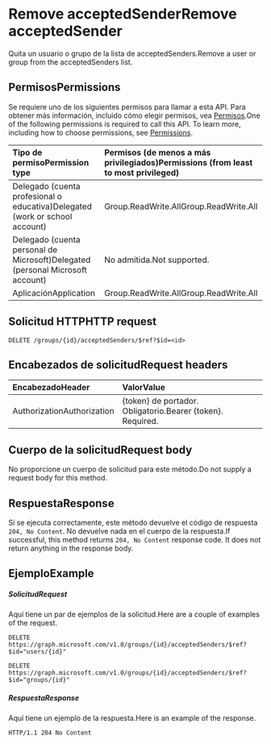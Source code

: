 # <a name="remove-acceptedsender"></a><span data-ttu-id="52805-101">Remove acceptedSender</span><span class="sxs-lookup"><span data-stu-id="52805-101">Remove acceptedSender</span></span>

<span data-ttu-id="52805-102">Quita un usuario o grupo de la lista de acceptedSenders.</span><span class="sxs-lookup"><span data-stu-id="52805-102">Remove a user or group from the acceptedSenders list.</span></span> 
## <a name="permissions"></a><span data-ttu-id="52805-103">Permisos</span><span class="sxs-lookup"><span data-stu-id="52805-103">Permissions</span></span>
<span data-ttu-id="52805-p101">Se requiere uno de los siguientes permisos para llamar a esta API. Para obtener más información, incluido cómo elegir permisos, vea [Permisos](../../../concepts/permissions_reference.md).</span><span class="sxs-lookup"><span data-stu-id="52805-p101">One of the following permissions is required to call this API. To learn more, including how to choose permissions, see [Permissions](../../../concepts/permissions_reference.md).</span></span>

|<span data-ttu-id="52805-106">Tipo de permiso</span><span class="sxs-lookup"><span data-stu-id="52805-106">Permission type</span></span>      | <span data-ttu-id="52805-107">Permisos (de menos a más privilegiados)</span><span class="sxs-lookup"><span data-stu-id="52805-107">Permissions (from least to most privileged)</span></span>              |
|:--------------------|:---------------------------------------------------------|
|<span data-ttu-id="52805-108">Delegado (cuenta profesional o educativa)</span><span class="sxs-lookup"><span data-stu-id="52805-108">Delegated (work or school account)</span></span> | <span data-ttu-id="52805-109">Group.ReadWrite.All</span><span class="sxs-lookup"><span data-stu-id="52805-109">Group.ReadWrite.All</span></span>    |
|<span data-ttu-id="52805-110">Delegado (cuenta personal de Microsoft)</span><span class="sxs-lookup"><span data-stu-id="52805-110">Delegated (personal Microsoft account)</span></span> | <span data-ttu-id="52805-111">No admitida.</span><span class="sxs-lookup"><span data-stu-id="52805-111">Not supported.</span></span>    |
|<span data-ttu-id="52805-112">Aplicación</span><span class="sxs-lookup"><span data-stu-id="52805-112">Application</span></span> | <span data-ttu-id="52805-113">Group.ReadWrite.All</span><span class="sxs-lookup"><span data-stu-id="52805-113">Group.ReadWrite.All</span></span> |

## <a name="http-request"></a><span data-ttu-id="52805-114">Solicitud HTTP</span><span class="sxs-lookup"><span data-stu-id="52805-114">HTTP request</span></span>
<!-- { "blockType": "ignored" } -->
```http
DELETE /groups/{id}/acceptedSenders/$ref?$id=<id>

```
## <a name="request-headers"></a><span data-ttu-id="52805-115">Encabezados de solicitud</span><span class="sxs-lookup"><span data-stu-id="52805-115">Request headers</span></span>
| <span data-ttu-id="52805-116">Encabezado</span><span class="sxs-lookup"><span data-stu-id="52805-116">Header</span></span>       | <span data-ttu-id="52805-117">Valor</span><span class="sxs-lookup"><span data-stu-id="52805-117">Value</span></span> |
|:---------------|:--------|
| <span data-ttu-id="52805-118">Authorization</span><span class="sxs-lookup"><span data-stu-id="52805-118">Authorization</span></span>  | <span data-ttu-id="52805-p102">{token} de portador. Obligatorio.</span><span class="sxs-lookup"><span data-stu-id="52805-p102">Bearer {token}. Required.</span></span>  |

## <a name="request-body"></a><span data-ttu-id="52805-121">Cuerpo de la solicitud</span><span class="sxs-lookup"><span data-stu-id="52805-121">Request body</span></span>
<span data-ttu-id="52805-122">No proporcione un cuerpo de solicitud para este método.</span><span class="sxs-lookup"><span data-stu-id="52805-122">Do not supply a request body for this method.</span></span>

## <a name="response"></a><span data-ttu-id="52805-123">Respuesta</span><span class="sxs-lookup"><span data-stu-id="52805-123">Response</span></span>

<span data-ttu-id="52805-p103">Si se ejecuta correctamente, este método devuelve el código de respuesta `204, No Content`. No devuelve nada en el cuerpo de la respuesta.</span><span class="sxs-lookup"><span data-stu-id="52805-p103">If successful, this method returns `204, No Content` response code. It does not return anything in the response body.</span></span>

## <a name="example"></a><span data-ttu-id="52805-126">Ejemplo</span><span class="sxs-lookup"><span data-stu-id="52805-126">Example</span></span>
##### <a name="request"></a><span data-ttu-id="52805-127">Solicitud</span><span class="sxs-lookup"><span data-stu-id="52805-127">Request</span></span>
<span data-ttu-id="52805-128">Aquí tiene un par de ejemplos de la solicitud.</span><span class="sxs-lookup"><span data-stu-id="52805-128">Here are a couple of examples of the request.</span></span>
<!-- {
  "blockType": "request",
  "name": "create_directoryobject_from_group"
}-->
```http
DELETE https://graph.microsoft.com/v1.0/groups/{id}/acceptedSenders/$ref?$id="users/{id}"

DELETE https://graph.microsoft.com/v1.0/groups/{id}/acceptedSenders/$ref?$id="groups/{id}"
```

##### <a name="response"></a><span data-ttu-id="52805-129">Respuesta</span><span class="sxs-lookup"><span data-stu-id="52805-129">Response</span></span>
<span data-ttu-id="52805-130">Aquí tiene un ejemplo de la respuesta.</span><span class="sxs-lookup"><span data-stu-id="52805-130">Here is an example of the response.</span></span> 
<!-- {
  "blockType": "response",
  "truncated": true
} -->
```http
HTTP/1.1 204 No Content
```

<!-- uuid: 8fcb5dbc-d5aa-4681-8e31-b001d5168d79
2015-10-25 14:57:30 UTC -->
<!-- {
  "type": "#page.annotation",
  "description": "Create acceptedSender",
  "keywords": "",
  "section": "documentation",
  "tocPath": ""
}-->